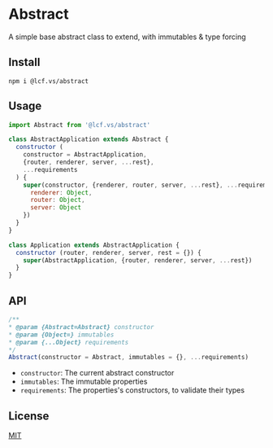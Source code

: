 # <a name="reference">Abstract</a>

A simple base abstract class to extend, with immutables & type forcing

## <a name="install">Install</a>

`npm i @lcf.vs/abstract`

## <a name="usage">Usage</a>

```js
import Abstract from '@lcf.vs/abstract'

class AbstractApplication extends Abstract {
  constructor (
    constructor = AbstractApplication,
    {router, renderer, server, ...rest},
    ...requirements
  ) {
    super(constructor, {renderer, router, server, ...rest}, ...requirements, {
      renderer: Object,
      router: Object,
      server: Object
    })
  }
}

class Application extends AbstractApplication {
  constructor (router, renderer, server, rest = {}) {
    super(AbstractApplication, {router, renderer, server, ...rest})
  }
}
```

## <a name="api">API</a>

```js
/**
* @param {Abstract=Abstract} constructor
* @param {Object=} immutables
* @param {...Object} requirements
*/
Abstract(constructor = Abstract, immutables = {}, ...requirements)
```

 * `constructor`: The current abstract constructor 
 * `immutables`: The immutable properties
 * `requirements`: The properties's constructors, to validate their types

## <a name="license">License</a>

[MIT](https://github.com/Lcfvs/content-handler/blob/master/licence.md)
